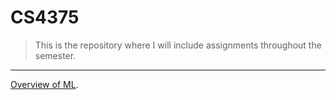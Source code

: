 # CS4375
> This is the repository where I will include assignments throughout the semester.
---
[Overview of ML](Overview_of_ML.pdf).
